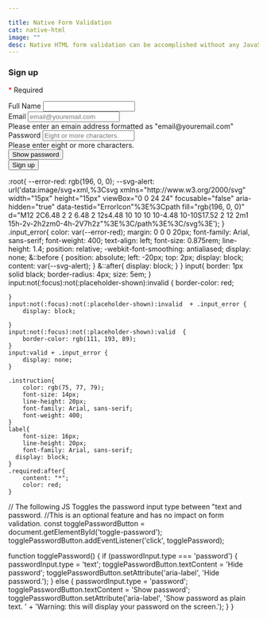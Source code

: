 ```yaml
---

title: Native Form Validation
cat: native-html
image: ""
desc: Native HTML form validation can be accomplished without any JavaScript. 
---
```



<html-code>
<form action="#" method="post">     
            <h3>Sign up</h3>
            <div>  <p><span style="color:red">*</span> Required</p></div>
            <section>        
                <label for="name" class="required">Full Name </label>
                <input id="name" name="name" autocomplete="name"  pattern="[\p{L}\.\- ]+" required placeholder=" ">
            </section>
            <section>        
                <label for="email" class="required">Email</label>
                <input id="email" name="email" autocomplete="username" type="email" required pattern="[a-z0-9._%+-]+@[a-z0-9.-]+\.[a-z]{2,4}$" placeholder="email@youremail.com" value=" "/>
                <div class="input_error">Please enter an emain address formatted as "email@youremail.com"</div>
            </section>
            <section>
                <label for="password">Password</label>
                <input id="passwordInput" name="password" type="password" autocomplete="new-password" minlength="8" aria-describedby="password-constraints" required placeholder="Eight or more characters."/>
                <div class="input_error">Please enter eight or more characters.</div>
                <button id="toggle-password" type="button" aria-label="Show password as plain text. Warning: this will display your password on the screen.">Show password</button>
        </section>
        <button id="sign-up">Sign up</button>
</form>
</html-code>

<css-code>
:root{
		--error-red: rgb(196, 0, 0);
		--svg-alert: url('data:image/svg+xml,%3Csvg xmlns="http://www.w3.org/2000/svg" width="15px" height="15px" viewBox="0 0 24 24"  focusable="false" aria-hidden="true" data-testid="ErrorIcon"%3E%3Cpath fill="rgb(196, 0, 0)" d="M12 2C6.48 2 2 6.48 2 12s4.48 10 10 10 10-4.48 10-10S17.52 2 12 2m1 15h-2v-2h2zm0-4h-2V7h2z"%3E%3C/path%3E%3C/svg%3E');
	}
	.input_error{
  		color: var(--error-red);
		margin: 0 0 0 20px;
		font-family: Arial, sans-serif;
		font-weight: 400;
		text-align: left;
		font-size: 0.875rem;
		line-height: 1.4;
		position: relative;
		-webkit-font-smoothing: antialiased;
		display: none;
		&::before {
			position: absolute;
			left: -20px;
			top: 2px;
			display: block;
			content: var(--svg-alert);
		}
		&::after{
			display: block;
		}
	}
	input{
		border: 1px solid black;
		border-radius: 4px;
		size: 5em;
	}
	input:not(:focus):not(:placeholder-shown):invalid {
		border-color: red;
		
	}
	input:not(:focus):not(:placeholder-shown):invalid  + .input_error {
  		display: block;
		
	}
	input:not(:focus):not(:placeholder-shown):valid  {
		border-color: rgb(111, 193, 89);
	}
	input:valid + .input_error {
  		display: none;
	}

	.instruction{
		color: rgb(75, 77, 79);
		font-size: 14px;
		line-height: 20px;
		font-family: Arial, sans-serif;
		font-weight: 400;
	}
	label{
		font-size: 16px;
    	line-height: 20px;
    	font-family: Arial, sans-serif;
      display: block;
	}
	.required:after{
		content: "*";
		color: red;
	}
</css-code>
<js-code>
// The following JS Toggles the password input type between "text and password. 
//This is an optional feature and has no impact on form validation.
const togglePasswordButton = document.getElementById('toggle-password');
togglePasswordButton.addEventListener('click', togglePassword);

function togglePassword() {
  if (passwordInput.type === 'password') {
    passwordInput.type = 'text';
    togglePasswordButton.textContent = 'Hide password';
    togglePasswordButton.setAttribute('aria-label',
      'Hide password.');
  } else {
    passwordInput.type = 'password';
    togglePasswordButton.textContent = 'Show password';
    togglePasswordButton.setAttribute('aria-label',
      'Show password as plain text. ' +
      'Warning: this will display your password on the screen.');
  }
}

</js-code>

